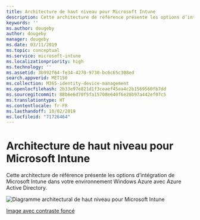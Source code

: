 ```yaml
---
title: Architecture de haut niveau pour Microsoft Intune
description: Cette architecture de référence présente les options d’intégration de Microsoft Intune dans votre environnement Windows Azure avec Azure Active Directory.
keywords: ''
ms.author: dougeby
author: dougeby
manager: dougeby
ms.date: 03/11/2019
ms.topic: conceptual
ms.service: microsoft-intune
ms.localizationpriority: high
ms.technology: ''
ms.assetid: 3b992f64-fe34-4270-9730-bc6c65c308ed
search.appverid: MET150
ms.collection: M365-identity-device-management
ms.openlocfilehash: 2b33e97e821d1f3ceaef45ea4c2b1569560fb7dd
ms.sourcegitcommit: 88b6e6d70f5fa15708e640f6e20b97a442ef07c5
ms.translationtype: HT
ms.contentlocale: fr-FR
ms.lasthandoff: 10/02/2019
ms.locfileid: "71726464"
---
```

# <a name="high-level-architecture-for-microsoft-intune"></a>Architecture de haut niveau pour Microsoft Intune
Cette architecture de référence présente les options d’intégration de Microsoft Intune dans votre environnement Windows Azure avec Azure Active Directory.  

![Diagramme architectural de haut niveau pour Microsoft Intune](./media/high-level-architecture/intunearchitecture_wh.svg)

[Image avec contraste foncé](./media/intunearchitecture.svg)

